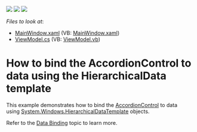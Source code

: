 <!-- default badges list -->
![](https://img.shields.io/endpoint?url=https://codecentral.devexpress.com/api/v1/VersionRange/128640226/21.1.5%2B)
[![](https://img.shields.io/badge/Open_in_DevExpress_Support_Center-FF7200?style=flat-square&logo=DevExpress&logoColor=white)](https://supportcenter.devexpress.com/ticket/details/T596852)
[![](https://img.shields.io/badge/📖_How_to_use_DevExpress_Examples-e9f6fc?style=flat-square)](https://docs.devexpress.com/GeneralInformation/403183)
<!-- default badges end -->
<!-- default file list -->
*Files to look at*:

* [MainWindow.xaml](./CS/HierarchicalDataTemplate/MainWindow.xaml) (VB: [MainWindow.xaml](./VB/HierarchicalDataTemplate/MainWindow.xaml))
* [ViewModel.cs](./CS/HierarchicalDataTemplate/ViewModel.cs) (VB: [ViewModel.vb](./VB/HierarchicalDataTemplate/ViewModel.vb))
<!-- default file list end -->
# How to bind the AccordionControl to data using the HierarchicalData template


This example demonstrates how to bind the <a href="https://documentation.devexpress.com/WPF/DevExpress.Xpf.Accordion.AccordionControl.class">AccordionControl</a> to data using <a href="https://msdn.microsoft.com/library/system.windows.hierarchicaldatatemplate">System.Windows.HierarchicalDataTemplate</a> objects.

Refer to the <a href="https://documentation.devexpress.com/WPF/118635/Controls-and-Libraries/Navigation-Controls/Accordion-Control/Data-Binding">Data Binding</a> topic to learn more.
